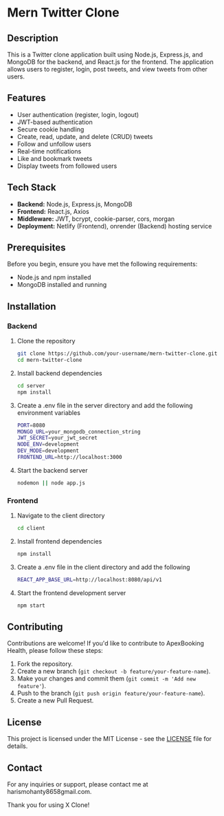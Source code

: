 # Mern Twitter Clone

## Description

This is a Twitter clone application built using Node.js, Express.js, and MongoDB for the backend, and React.js for the frontend. The application allows users to register, login, post tweets, and view tweets from other users.

## Features

- User authentication (register, login, logout)
- JWT-based authentication
- Secure cookie handling
- Create, read, update, and delete (CRUD) tweets
- Follow and unfollow users
- Real-time notifications
- Like and bookmark tweets
- Display tweets from followed users

## Tech Stack

- **Backend:** Node.js, Express.js, MongoDB
- **Frontend:** React.js, Axios
- **Middleware:** JWT, bcrypt, cookie-parser, cors, morgan
- **Deployment:** Netlify (Frontend), onrender (Backend) hosting service

## Prerequisites

Before you begin, ensure you have met the following requirements:

- Node.js and npm installed
- MongoDB installed and running

## Installation

### Backend

1. Clone the repository

   ```bash
   git clone https://github.com/your-username/mern-twitter-clone.git
   cd mern-twitter-clone
   
2. Install backend dependencies
   ```bash
   cd server
   npm install

3. Create a .env file in the server directory and add the following environment variables
   ```bash
   PORT=8080
   MONGO_URL=your_mongodb_connection_string
   JWT_SECRET=your_jwt_secret
   NODE_ENV=development
   DEV_MODE=development
   FRONTEND_URL=http://localhost:3000

4. Start the backend server
   ```bash
   nodemon || node app.js

### Frontend

1. Navigate to the client directory

   ```bash
   cd client
2. Install frontend dependencies

   ```bash
   npm install

3. Create a .env file in the client directory and add the following

   ```bash
   REACT_APP_BASE_URL=http://localhost:8080/api/v1
   
4. Start the frontend development server

   ```bash
   npm start

## Contributing

Contributions are welcome! If you'd like to contribute to ApexBooking Health, please follow these steps:

1. Fork the repository.
2. Create a new branch (`git checkout -b feature/your-feature-name`).
3. Make your changes and commit them (`git commit -m 'Add new feature'`).
4. Push to the branch (`git push origin feature/your-feature-name`).
5. Create a new Pull Request.

## License

This project is licensed under the MIT License - see the [LICENSE](LICENSE) file for details.

## Contact

For any inquiries or support, please contact me at harismohanty8658gmail.com.

Thank you for using X Clone!
